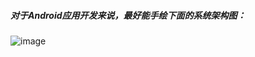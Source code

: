 ##### 对于Android应用开发来说，最好能手绘下面的系统架构图：

![image](https://raw.githubusercontent.com/BeesAndroid/BeesAndroid/master/art/android_system_structure.png)